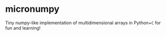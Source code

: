 # micronumpy
Tiny numpy-like implementation of multidimensional arrays in Python+`C` for fun and learning!
